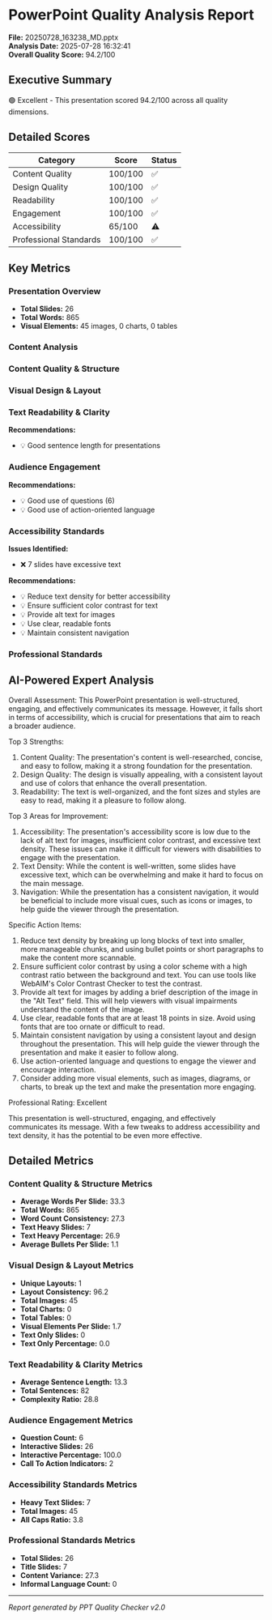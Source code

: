 # PowerPoint Quality Analysis Report

**File:** 20250728_163238_MD.pptx  
**Analysis Date:** 2025-07-28 16:32:41  
**Overall Quality Score:** 94.2/100

## Executive Summary

🟢 Excellent - This presentation scored 94.2/100 across all quality dimensions.

## Detailed Scores

| Category | Score | Status |
|----------|-------|--------|
| Content Quality | 100/100 | ✅ |
| Design Quality | 100/100 | ✅ |
| Readability | 100/100 | ✅ |
| Engagement | 100/100 | ✅ |
| Accessibility | 65/100 | ⚠️ |
| Professional Standards | 100/100 | ✅ |

## Key Metrics

### Presentation Overview
- **Total Slides:** 26
- **Total Words:** 865
- **Visual Elements:** 45 images, 0 charts, 0 tables

### Content Analysis

### Content Quality & Structure


### Visual Design & Layout


### Text Readability & Clarity

**Recommendations:**
- 💡 Good sentence length for presentations


### Audience Engagement

**Recommendations:**
- 💡 Good use of questions (6)
- 💡 Good use of action-oriented language


### Accessibility Standards

**Issues Identified:**
- ❌ 7 slides have excessive text

**Recommendations:**
- 💡 Reduce text density for better accessibility
- 💡 Ensure sufficient color contrast for text
- 💡 Provide alt text for images
- 💡 Use clear, readable fonts
- 💡 Maintain consistent navigation


### Professional Standards


## AI-Powered Expert Analysis

Overall Assessment:
This PowerPoint presentation is well-structured, engaging, and effectively communicates its message. However, it falls short in terms of accessibility, which is crucial for presentations that aim to reach a broader audience.

Top 3 Strengths:

1. Content Quality: The presentation's content is well-researched, concise, and easy to follow, making it a strong foundation for the presentation.
2. Design Quality: The design is visually appealing, with a consistent layout and use of colors that enhance the overall presentation.
3. Readability: The text is well-organized, and the font sizes and styles are easy to read, making it a pleasure to follow along.

Top 3 Areas for Improvement:

1. Accessibility: The presentation's accessibility score is low due to the lack of alt text for images, insufficient color contrast, and excessive text density. These issues can make it difficult for viewers with disabilities to engage with the presentation.
2. Text Density: While the content is well-written, some slides have excessive text, which can be overwhelming and make it hard to focus on the main message.
3. Navigation: While the presentation has a consistent navigation, it would be beneficial to include more visual cues, such as icons or images, to help guide the viewer through the presentation.

Specific Action Items:

1. Reduce text density by breaking up long blocks of text into smaller, more manageable chunks, and using bullet points or short paragraphs to make the content more scannable.
2. Ensure sufficient color contrast by using a color scheme with a high contrast ratio between the background and text. You can use tools like WebAIM's Color Contrast Checker to test the contrast.
3. Provide alt text for images by adding a brief description of the image in the "Alt Text" field. This will help viewers with visual impairments understand the content of the image.
4. Use clear, readable fonts that are at least 18 points in size. Avoid using fonts that are too ornate or difficult to read.
5. Maintain consistent navigation by using a consistent layout and design throughout the presentation. This will help guide the viewer through the presentation and make it easier to follow along.
6. Use action-oriented language and questions to engage the viewer and encourage interaction.
7. Consider adding more visual elements, such as images, diagrams, or charts, to break up the text and make the presentation more engaging.

Professional Rating: Excellent

This presentation is well-structured, engaging, and effectively communicates its message. With a few tweaks to address accessibility and text density, it has the potential to be even more effective.

## Detailed Metrics

### Content Quality & Structure Metrics

- **Average Words Per Slide:** 33.3
- **Total Words:** 865
- **Word Count Consistency:** 27.3
- **Text Heavy Slides:** 7
- **Text Heavy Percentage:** 26.9
- **Average Bullets Per Slide:** 1.1

### Visual Design & Layout Metrics

- **Unique Layouts:** 1
- **Layout Consistency:** 96.2
- **Total Images:** 45
- **Total Charts:** 0
- **Total Tables:** 0
- **Visual Elements Per Slide:** 1.7
- **Text Only Slides:** 0
- **Text Only Percentage:** 0.0

### Text Readability & Clarity Metrics

- **Average Sentence Length:** 13.3
- **Total Sentences:** 82
- **Complexity Ratio:** 28.8

### Audience Engagement Metrics

- **Question Count:** 6
- **Interactive Slides:** 26
- **Interactive Percentage:** 100.0
- **Call To Action Indicators:** 2

### Accessibility Standards Metrics

- **Heavy Text Slides:** 7
- **Total Images:** 45
- **All Caps Ratio:** 3.8

### Professional Standards Metrics

- **Total Slides:** 26
- **Title Slides:** 7
- **Content Variance:** 27.3
- **Informal Language Count:** 0


---
*Report generated by PPT Quality Checker v2.0*